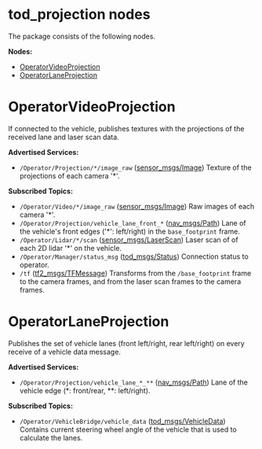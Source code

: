 # tod_projection nodes
The package consists of the following nodes.

**Nodes:**
- [OperatorVideoProjection](#operatorvideoprojection)
- [OperatorLaneProjection](#operatorlaneprojection)


# OperatorVideoProjection
If connected to the vehicle, publishes textures with the projections of the received lane and laser scan data.

**Advertised Services:**
- `/Operator/Projection/*/image_raw`
  ([sensor_msgs/Image](http://docs.ros.org/en/melodic/api/sensor_msgs/html/msg/Image.html))
  Texture of the projections of each camera '*'.

**Subscribed Topics:**
- `/Operator/Video/*/image_raw` ([sensor_msgs/Image](http://docs.ros.org/en/melodic/api/sensor_msgs/html/msg/Image.html))
  Raw images of each camera '*'.
- `/Operator/Projection/vehicle_lane_front_*` ([nav_msgs/Path](http://docs.ros.org/en/melodic/api/nav_msgs/html/msg/Path.html))
  Lane of the vehicle's front edges ('*': left/right) in the `base_footprint` frame.
- `/Operator/Lidar/*/scan` ([sensor_msgs/LaserScan](http://docs.ros.org/en/melodic/api/sensor_msgs/html/msg/LaserScan.html))
  Laser scan of of each 2D lidar '*' on the vehicle.
- `/Operator/Manager/status_msg` ([tod_msgs/Status](https://github.com/TUMFTM/tod_common/blob/master/tod_msgs/msg/Status.msg))
  Connection status to operator.
- `/tf` ([tf2_msgs/TFMessage](http://docs.ros.org/en/melodic/api/tf2_msgs/html/msg/TFMessage.html)) Transforms from the `/base_footprint` frame to the camera frames, and from the laser scan frames to the camera frames.


# OperatorLaneProjection
Publishes the set of vehicle lanes (front left/right, rear left/right) on every receive of a vehicle data message.

**Advertised Services:**
- `/Operator/Projection/vehicle_lane_*_**` ([nav_msgs/Path](http://docs.ros.org/en/melodic/api/nav_msgs/html/msg/Path.html))
  Lane of the vehicle edge (\*: front/rear, \*\*: left/right).

**Subscribed Topics:**
- `/Operator/VehicleBridge/vehicle_data`
  ([tod_msgs/VehicleData](https://github.com/TUMFTM/tod_common/blob/master/tod_msgs/msg/VehicleData.msg))
  Contains current steering wheel angle of the vehicle that is used to calculate the lanes. 
